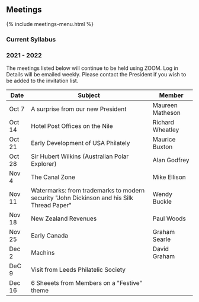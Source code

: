 ## Meetings

{% include meetings-menu.html %}

### Current Syllabus
### 2021 - 2022
The meetings listed below will continue to be held using ZOOM.  Log in Details will be emailed 
weekly. Please contact the President if you wish to be added to the invitation list. 

Date  | Subject | Member
----- | ------- | ------
Oct 7  | A surprise from our new President | Maureen Matheson
Oct 14 | Hotel Post Offices on the Nile | Richard Wheatley
Oct 21 | Early Development of USA Philately | Maurice Buxton
Oct 28 | Sir Hubert Wilkins (Australian Polar Explorer) | Alan Godfrey
Nov 4  | The Canal Zone | Mike Ellison
Nov 11 | Watermarks: from trademarks to modern security "John Dickinson and his Silk Thread Paper"| Wendy Buckle
Nov 18 | New Zealand Revenues | Paul Woods
Nov 25 | Early Canada | Graham Searle
Dec 2 | Machins | David Graham
DeC 9 | Visit from Leeds Philatelic Society
Dec 16 | 6 Sheeets from Members on a "Festive" theme
